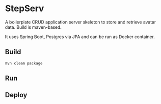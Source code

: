 # StepServ

A boilerplate CRUD application server skeleton to store and retrieve avatar data.
Build is maven-based.

It uses Spring Boot, Postgres via JPA and can be run as Docker container.

## Build

````
mvn clean package
````

## Run

## Deploy

